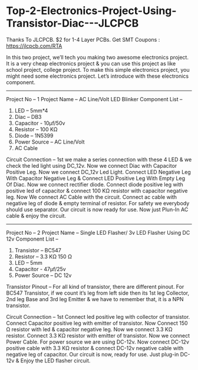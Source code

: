 # Top-2-Electronics-Project-Using-Transistor-Diac---JLCPCB
Thanks To JLCPCB.
$2 for 1-4 Layer PCBs.
Get SMT Coupons : https://jlcpcb.com/RTA

In this two project, we’ll tech you making two awesome electronics project. It is a very cheap electronics project & you can use this project as like school project, college project. To make this simple electronics project, you might need some electronics project. Let’s introduce with these electronics component.

---------------------------------------------------------------------------------------------------------------------------------------

Project No – 1
Project Name – AC Line/Volt LED Blinker
Component List –
1.  LED – 5mm*4
2. Diac – DB3
3. Capacitor - 10µf/50v
4. Resistor – 100 KΩ
5. Diode – 1N5399
6.  Power Source – AC Line/Volt
7. AC Cable


Circuit Connection – 
1st we make a series connection with these 4 LED & we check the led light using DC_12v. Now we connect Diac with Capacitor Positive Leg. Now we connect DC_12v Led Light. Connect LED Negative Leg With Capacitor Negative Leg & Connect LED Positive Leg With Empty Leg Of Diac. Now we connect rectifier diode. Connect diode positive leg with positive led of capacitor & connect 100 KΩ resistor with capacitor negative leg. 
Now We connect AC Cable with the circuit. Connect ac cable with negative leg of diode & empty terminal of resistor. For safety we everybody should use separator. 
Our circuit is now ready for use. Now just Plun-In AC cable & enjoy the circuit.

----------------------------------------------------------------------------------------------------------------------------------------

Project No – 2 
Project Name – Single LED Flasher/ 3v LED Flasher Using DC 12v
Component List –
1. Transistor – BC547
2.  Resistor – 3.3 KΩ
                         150 Ω
3. LED – 5mm
4. Capacitor - 47µf/25v
5. Power Source – DC 12v 


Transistor Pinout – For all kind of transistor, there are different pinout. For BC547 Transistor, if we count it’s leg from left side then its 1st leg Collector, 2nd leg Base and 3rd leg Emitter & we have to remember that, it is a NPN transistor.


Circuit Connection – 
1st Connect led positive leg with collector of transistor. Connect Capacitor positive leg with emitter of transistor. Now Connect 150 Ω resistor with led & capacitor negative leg.  Now we connect 3.3 KΩ resistor. Connect 3.3 KΩ resistor with emitter of transistor.
 Now we connect Power Cable. For power source we are using DC-12v. Now connect DC-12v positive cable with 3.3 KΩ resistor & connect DC-12v negative cable with negative leg of capacitor.
Our circuit is now, ready for use. Just plug-in DC-12v & Enjoy the LED flasher circuit.
